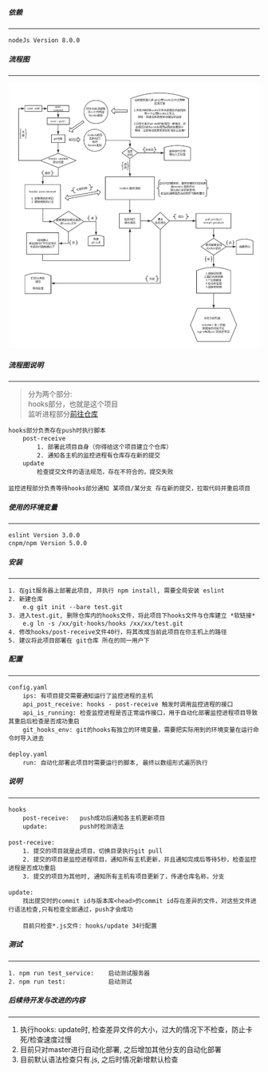 ##### 依赖
----
    nodeJs Version 8.0.0


##### 流程图
----
![流程图](https://github.com/huoxuhuoxu/git-hooks/blob/master/resources/nodeJs%E5%AE%9E%E7%8E%B0Git%E5%88%86%E5%B8%83%E5%BC%8F%E8%87%AA%E5%8A%A8%E5%8C%96%E9%83%A8%E7%BD%B2%E7%B3%BB%E7%BB%9F.png "Node.js Git分布式自动化部署系统 流程图")


##### 流程图说明
----
>   分为两个部分:   
>   hooks部分，也就是这个项目   
>   监听进程部分[前往仓库](https://github.com/huoxuhuoxu/hooks-service "监控进程部分仓库")

    hooks部分负责存在push时执行脚本
        post-receive 
            1. 部署此项目自身（你得给这个项目建立个仓库）
            2. 通知各主机的监控进程有仓库存在新的提交
        update
            检查提交文件的语法规范，存在不符合的，提交失败
    
    监控进程部分负责等待hooks部分通知 某项目/某分支 存在新的提交，拉取代码并重启项目



##### 使用的环境变量
----
    eslint Version 3.0.0
    cnpm/npm Version 5.0.0



##### 安装
----
    1. 在git服务器上部署此项目, 并执行 npm install, 需要全局安装 eslint
    2. 新建仓库 
        e.g git init --bare test.git
    3. 进入test.git, 删除仓库内的hooks文件，将此项目下hooks文件与仓库建立 *软链接* 
        e.g ln -s /xx/git-hooks/hooks /xx/xx/test.git
    4. 修改hooks/post-receive文件40行，将其改成当前此项目在你主机上的路径
    5. 建议将此项目部署在 git仓库 所在的同一用户下


##### 配置
----
    config.yaml
        ips: 有项目提交需要通知运行了监控进程的主机
        api_post_receive: hooks - post-receive 触发时调用监控进程的接口
        api_is_running: 检查监控进程是否正常运作接口，用于自动化部署监控进程项目导致其重启后检查是否成功重启
        git_hooks_env: git的hooks有独立的环境变量，需要把实际用到的环境变量在运行命令时导入进去

    deploy.yaml
        run: 自动化部署此项目时需要运行的脚本, 最终以数组形式遍历执行




##### 说明
----
    hooks
        post-receive:   push成功后通知各主机更新项目
        update:         push时检测语法

    post-receive:
        1. 提交的项目就是此项目，切换目录执行git pull
        2. 提交的项目是监控进程项目，通知所有主机更新，并且通知完成后等待5秒，检查监控进程是否成功重启
        3. 提交的项目为其他时, 通知所有主机有项目更新了，传递仓库名称，分支

    update:
        找出提交时的commit id与版本库<head>的commit id存在差异的文件，对这些文件进行语法检查,只有检查全部通过，push才会成功

        目前只检查*.js文件: hooks/update 34行配置




##### 测试
----

    1. npm run test_service:    启动测试服务器
    2. npm run test:            启动测试


##### 后续待开发与改进的内容
----
1.  执行hooks: update时, 检查差异文件的大小，过大的情况下不检查，防止卡死/检查速度过慢
2.  目前只对master进行自动化部署, 之后增加其他分支的自动化部署
3.  目前默认语法检查只有.js, 之后时情况新增默认检查

